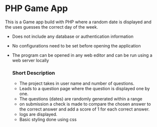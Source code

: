 # PHP Game App
This is a Game app build with PHP where a random date is displayed and the uses guesses the correct day of the week.

- Does not include any database or authentication information
- No configurations need to be set before opening the application
- The program can be opened in any web editor and can be run using a web server locally
  
  
  ### Short Description
  - The project takes in user name and number of questions.
  - Leads to a question page where the question is displayed one by one.
  - The questions (dates) are randomly generated within a range 
  - on submission a check is made to compare the chosen answer to the correct answer and add a score of 1 for each correct answer.
  - logs are displayed.
  - Basic styling done using css
  